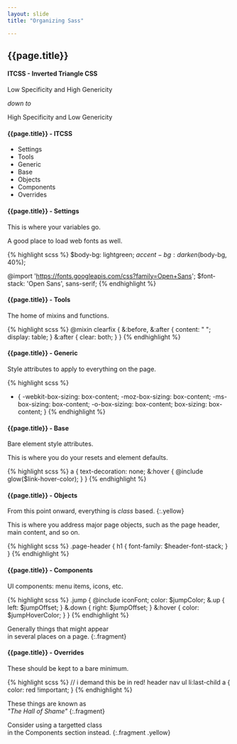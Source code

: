 ```yaml
---
layout: slide
title: "Organizing Sass"

---
```


<section>

## {{page.title}}

#### ITCSS - Inverted Triangle CSS

Low Specificity and High Genericity

*down to*

High Specificity and Low Genericity

</section>

<section>

#### {{page.title}} - ITCSS

* Settings
* Tools
* Generic
* Base
* Objects
* Components
* Overrides

</section>

<section>

#### {{page.title}} - Settings

This is where your variables go.

A good place to load web fonts as well.


{% highlight scss %}
$body-bg: lightgreen;
$accent-bg: darken($body-bg, 40%);

@import 'https://fonts.googleapis.com/css?family=Open+Sans';
$font-stack: 'Open Sans', sans-serif;
{% endhighlight %}



</section>

<section>

#### {{page.title}} - Tools

The home of mixins and functions.

{% highlight scss %}
@mixin clearfix {
  &:before, &:after {
    content: " ";
    display: table;
  }
  &:after {
    clear: both;
  }
}
{% endhighlight %}

</section>

<section>

#### {{page.title}} - Generic

Style attributes to apply to everything on the page.

{% highlight scss %}
* {
  -webkit-box-sizing: box-content;
  -moz-box-sizing: box-content;
  -ms-box-sizing: box-content;
  -o-box-sizing: box-content;
  box-sizing: box-content;
}
{% endhighlight %}

</section>

<section>

#### {{page.title}} - Base

Bare element style attributes.

This is where you do your resets and element defaults.

{% highlight scss %}
a {
  text-decoration: none;
  &:hover {
    @include glow($link-hover-color);
  }
}
{% endhighlight %}

</section>

<section>

#### {{page.title}} - Objects

From this point onward, everything is *class* based.
{:.yellow}

This is where you address major page objects, such as the page header,
main content, and so on.


{% highlight scss %}
.page-header {
  h1 {
    font-family: $header-font-stack;
  }
}
{% endhighlight %}

</section>

<section>

#### {{page.title}} - Components

UI components: menu items, icons, etc.

{% highlight scss %}
.jump {
  @include iconFont;
  color: $jumpColor;
  &.up { left: $jumpOffset; }
  &.down { right: $jumpOffset; }
  &:hover { color: $jumpHoverColor; }
}
{% endhighlight %}

Generally things that might appear <br>in several places on a page.
{:.fragment}


</section>

<section>

#### {{page.title}} - Overrides

These should be kept to a bare minimum.

{% highlight scss %}
// i demand this be in red!
header nav ul li:last-child a {
  color: red !important;
}
{% endhighlight %}

These things are known as <br>*"The Hall of Shame"*
{:.fragment}

Consider using a targetted class <br>in the Components section instead.
{:.fragment .yellow}



</section>
